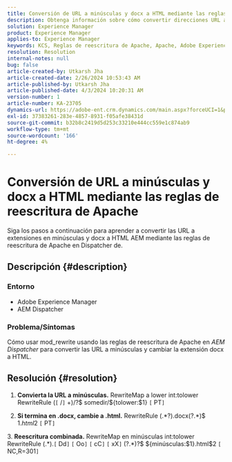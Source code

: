 ```yaml
---
title: Conversión de URL a minúsculas y docx a HTML mediante las reglas de reescritura de Apache
description: Obtenga información sobre cómo convertir direcciones URL a minúsculas y extensiones docx a HTML AEM mediante las reglas de reescritura de Apache en Dispatcher de.
solution: Experience Manager
product: Experience Manager
applies-to: Experience Manager
keywords: KCS, Reglas de reescritura de Apache, Apache, Adobe Experience Manager AEM, Dispatcher, Conversión de URL a minúsculas
resolution: Resolution
internal-notes: null
bug: false
article-created-by: Utkarsh Jha
article-created-date: 2/26/2024 10:53:43 AM
article-published-by: Utkarsh Jha
article-published-date: 4/3/2024 10:20:31 AM
version-number: 1
article-number: KA-23705
dynamics-url: https://adobe-ent.crm.dynamics.com/main.aspx?forceUCI=1&pagetype=entityrecord&etn=knowledgearticle&id=e80b744c-95d4-ee11-9079-6045bd0065b6
exl-id: 37383261-283e-4857-8931-f05afe38431d
source-git-commit: b32b8c2419d5d253c33210e444cc559e1c874ab9
workflow-type: tm+mt
source-wordcount: '166'
ht-degree: 4%

---
```


# Conversión de URL a minúsculas y docx a HTML mediante las reglas de reescritura de Apache


Siga los pasos a continuación para aprender a convertir las URL a extensiones en minúsculas y docx a HTML AEM mediante las reglas de reescritura de Apache en Dispatcher de.

## Descripción {#description}


### Entorno

- Adobe Experience Manager
- AEM Dispatcher




### Problema/Síntomas

Cómo usar mod_rewrite usando las reglas de reescritura de Apache en *AEM Dispatcher* para convertir las URL a minúsculas y cambiar la extensión docx a HTML.


## Resolución {#resolution}



1. <b>Convierta la URL a minúsculas.</b>
RewriteMap a lower int:tolower RewriteRule (`[` /`]` +)/?$ somedir/${tolower:$1} `[` PT`]`





2. <b>Si termina en .docx, cambie a .html.</b>
RewriteRule (.\*?)\.docx(\?.\*)$ $1.html$2 `[` PT`]`





3. <b>Reescritura combinada.</b>
RewriteMap en minúsculas int:tolower RewriteRule (.\*)\.`[` Dd`]` `[` Oo`]` `[` cC`]` `[` xX`]` (\?.\*)?$ ${minúsculas:$1}.html$2 `[` NC,R=301`]`
